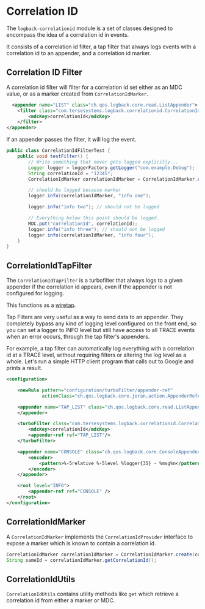 # Correlation ID

The `logback-correlationid` module is a set of classes designed to encompass the idea of a correlation id in events.

It consists of a correlation id filter, a tap filter that always logs events with a correlation id to an appender, and a correlation id marker. 

## Correlation ID Filter

A correlation id filter will filter for a correlation id set either as an MDC value, or as a marker created from `CorrelationIdMarker`.  

```xml
  <appender name="LIST" class="ch.qos.logback.core.read.ListAppender">
    <filter class="com.tersesystems.logback.correlationid.CorrelationIdFilter">
        <mdcKey>correlationId</mdcKey>
    </filter>
</appender>
```

If an appender passes the filter, it will log the event.

```java
public class CorrelationIdFilterTest {
    public void testFilter() {
        // Write something that never gets logged explicitly...
        Logger logger = loggerFactory.getLogger("com.example.Debug");
        String correlationId = "12345";
        CorrelationIdMarker correlationIdMarker = CorrelationIdMarker.create(correlationId);

        // should be logged because marker
        logger.info(correlationIdMarker, "info one");

        logger.info("info two"); // should not be logged

        // Everything below this point should be logged.
        MDC.put("correlationId", correlationId);
        logger.info("info three"); // should not be logged
        logger.info(correlationIdMarker, "info four");
    }
}
```

## CorrelationIdTapFilter

The `CorrelationIdTapFilter` is a turbofilter that always logs to a given appender if the correlation id appears, even if the appender is not configured for logging.  

This functions as a <a href="https://www.enterpriseintegrationpatterns.com/patterns/messaging/WireTap.html">wiretap</a>.

Tap Filters are very useful as a way to send data to an appender.  They completely bypass any kind of logging level configured on the front end, so you can set a logger to INFO level but still have access to all TRACE events when an error occurs, through the tap filter's appenders.

For example, a tap filter can automatically log everything with a correlation id at a TRACE level, without requiring filters or altering the log level as a whole.  Let's run a simple HTTP client program that calls out to Google and prints a result.


```xml
<configuration>

    <newRule pattern="configuration/turboFilter/appender-ref"
             actionClass="ch.qos.logback.core.joran.action.AppenderRefAction"/>

    <appender name="TAP_LIST" class="ch.qos.logback.core.read.ListAppender">
    </appender>

    <turboFilter class="com.tersesystems.logback.correlationid.CorrelationIdTapFilter">
        <mdcKey>correlationId</mdcKey>
        <appender-ref ref="TAP_LIST"/>
    </turboFilter>

    <appender name="CONSOLE" class="ch.qos.logback.core.ConsoleAppender">
        <encoder>
            <pattern>%-5relative %-5level %logger{35} - %msg%n</pattern>
        </encoder>
    </appender>

    <root level="INFO">
        <appender-ref ref="CONSOLE" />
    </root>
</configuration>
```

## CorrelationIdMarker

A `CorrelationIdMarker` implements the `CorrelationIdProvider` interface to expose a marker which is known to contain a correlation id.

```java
CorrelationIdMarker correlationIdMarker = CorrelationIdMarker.create(correlationId);
String sameId = correlationIdMarker.getCorrelationId();
```

## CorrelationIdUtils

`CorrelationIdUtils` contains utility methods like `get` which retrieve a correlation id from either a marker or MDC.